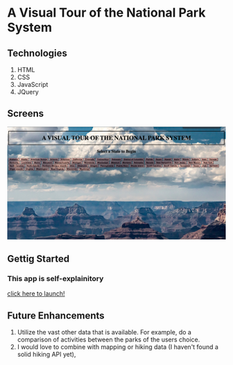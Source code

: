 # A Visual Tour of the National Park System

## Technologies

1. HTML
2. CSS
3. JavaScript
4. JQuery

## Screens

![](/screen1.jpg)

## Gettig Started

### This app is self-explainitory

[click here to launch!](https://605f4c3045aa8bd5bfeed529--vigorous-lovelace-8cd4cb.netlify.app/)

## Future Enhancements

1. Utilize the vast other data that is available.  For example, do a comparison of activities between the parks of the users choice.
2. I would love to combine with mapping or hiking data (I haven't found a solid hiking API yet),
